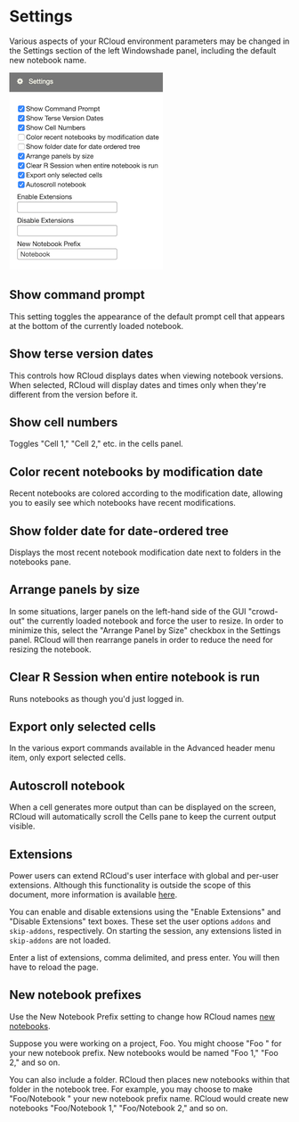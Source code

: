 Settings
========

Various aspects of your RCloud environment parameters may be changed in the Settings section of the left Windowshade panel, including the default new notebook name.

![Settings Section of the Left Windowshade Panel](img/settings.png)

Show command prompt
-------------------

This setting toggles the appearance of the default prompt cell that appears at the bottom of the currently loaded notebook.

Show terse version dates
------------------------

This controls how RCloud displays dates when viewing notebook versions. When selected, RCloud will display dates and times only when they're different from the version before it.

Show cell numbers
-----------------

Toggles "Cell 1," "Cell 2," etc. in the cells panel.

Color recent notebooks by modification date
-------------------------------------------

Recent notebooks are colored according to the modification date, allowing you to
easily see which notebooks have recent modifications.

Show folder date for date-ordered tree
--------------------------------------

Displays the most recent notebook modification date next to folders in the
notebooks pane.

Arrange panels by size
----------------------

In some situations, larger panels on the left-hand side of the GUI "crowd-out" the currently loaded notebook and force the user to resize. In order to minimize this, select the "Arrange Panel by Size" checkbox in the Settings panel. RCloud will then rearrange panels in order to reduce the need for resizing the notebook.

Clear R Session when entire notebook is run
-------------------------------------------

Runs notebooks as though you'd just logged in.

Export only selected cells
--------------------------

In the various export commands available in the Advanced header menu item, only export selected cells.

Autoscroll notebook
-------------------

When a cell generates more output than can be displayed on the screen, RCloud
will automatically scroll the Cells pane to keep the current output visible.

Extensions
----------

Power users can extend RCloud's user interface with global and per-user extensions. Although this functionality is outside the scope of this document, more information is available [here](https://github.com/att/rcloud/wiki/RCloud-UI-Extensions).

You can enable and disable extensions using the "Enable Extensions" and "Disable Extensions" text boxes. These set the user options `addons` and `skip-addons`, respectively. On starting the session, any extensions listed in `skip-addons` are not loaded.

Enter a list of extensions, comma delimited, and press enter. You will then have to reload the page.

New notebook prefixes
---------------------

Use the New Notebook Prefix setting to change how RCloud names [new notebooks](#creating-a-notebook).

Suppose you were working on a project, Foo. You might choose "Foo " for your new notebook prefix. New notebooks would be named "Foo 1," "Foo 2," and so on.

You can also include a folder. RCloud then places new notebooks within that folder in the notebook tree. For example, you may choose to make "Foo/Notebook " your new notebook prefix name. RCloud would create new notebooks "Foo/Notebook 1," "Foo/Notebook 2," and so on.

